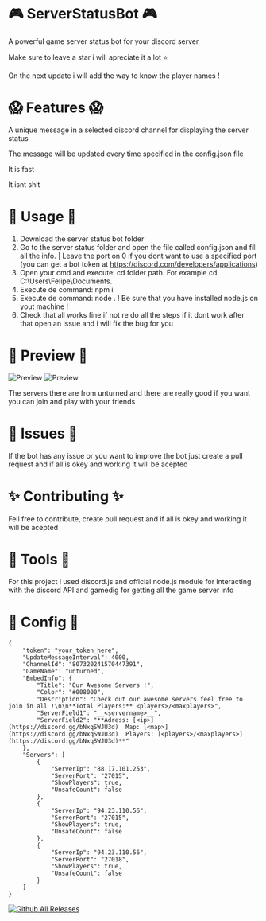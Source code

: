 # 🎮 ServerStatusBot 🎮
A powerful game server status bot for your discord server

Make sure to leave a star i will apreciate it a lot ⭐

On the next update i will add the way to know the player names !

# 😱 Features 😱
A unique message in a selected discord channel for displaying the server status

The message will be updated every time specified in the config.json file

It is fast

It isnt shit

# 👤 Usage 👤
1. Download the server status bot folder
2. Go to the server status folder and open the file called config.json and fill all the info. | Leave the port on 0 if you dont want to use a specified port
(you can get a bot token at https://discord.com/developers/applications)
3. Open your cmd and execute: cd folder path. For example cd C:\Users\Felipe\Documents.
4. Execute de command: npm i
5. Execute de command: node . ! Be sure that you have installed node.js on yout machine !
6. Check that all works fine if not re do all the steps if it dont work after that open an issue and i will fix the bug for you

# 🌠 Preview 🌠

![Preview](https://i.imgur.com/xAmbfB9.png)
![Preview](https://i.imgur.com/sYsF2Z3.png)

The servers there are from unturned and there are really good if you want you can join and play with your friends

# 💊 Issues 💊
If the bot has any issue or you want to improve the bot just create a pull request and if all is okey and working it will be acepted

# ✨ Contributing ✨
Fell free to contribute, create pull request and if all is okey and working it will be acepted

# 🔬 Tools 🔬
For this project i used discord.js and official node.js module for interacting with the discord API and gamedig for getting all the game server info

# 🥨 Config 🥨
```
{
    "token": "your_token_here",
    "UpdateMessageInterval": 4000,
    "ChannelId": "807320241570447391",
    "GameName": "unturned",
    "EmbedInfo": {
        "Title": "Our Awesome Servers !",
        "Color": "#008000",
        "Description": "Check out our awesome servers feel free to join in all !\n\n**Total Players:** <players>/<maxplayers>",
        "ServerField1": "__<servername>__",
        "ServerField2": "**Adress: [<ip>](https://discord.gg/bNxqSWJU3d)  Map: [<map>](https://discord.gg/bNxqSWJU3d)  Players: [<players>/<maxplayers>](https://discord.gg/bNxqSWJU3d)**"
    },
    "Servers": [
        {
            "ServerIp": "88.17.101.253",
            "ServerPort": "27015",
            "ShowPlayers": true,
            "UnsafeCount": false
        },
        {
            "ServerIp": "94.23.110.56",
            "ServerPort": "27015",
            "ShowPlayers": true,
            "UnsafeCount": false
        },
        {
            "ServerIp": "94.23.110.56",
            "ServerPort": "27018",
            "ShowPlayers": true,
            "UnsafeCount": false
        }
    ]
}
```

[![Github All Releases](https://img.shields.io/github/downloads/01-Feli/ServerStatusBot/total?label=Github%20Downloads)]()
